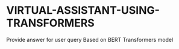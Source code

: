 # VIRTUAL-ASSISTANT-USING-TRANSFORMERS
Provide answer for user query Based on BERT Transformers model
